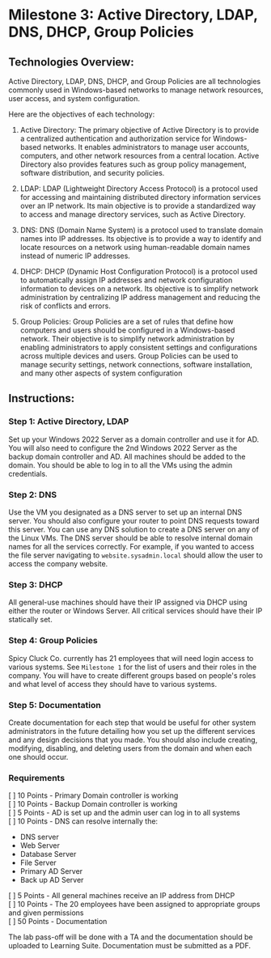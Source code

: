 # Milestone 3: Active Directory, LDAP, DNS, DHCP, Group Policies

## Technologies Overview:

Active Directory, LDAP, DNS, DHCP, and Group Policies are all technologies commonly used in Windows-based networks to manage network resources, user access, and system configuration. 

Here are the objectives of each technology:

1. Active Directory: 
   The primary objective of Active Directory is to provide a centralized authentication and authorization service for Windows-based networks. It enables administrators to manage user accounts, computers, and other network resources from a central location. Active Directory also provides features such as group policy management, software distribution, and security policies.

2. LDAP:
   LDAP (Lightweight Directory Access Protocol) is a protocol used for accessing and maintaining distributed directory information services over an IP network. Its main objective is to provide a standardized way to access and manage directory services, such as Active Directory.

3. DNS:
   DNS (Domain Name System) is a protocol used to translate domain names into IP addresses. Its objective is to provide a way to identify and locate resources on a network using human-readable domain names instead of numeric IP addresses.

4. DHCP:
   DHCP (Dynamic Host Configuration Protocol) is a protocol used to automatically assign IP addresses and network configuration information to devices on a network. Its objective is to simplify network administration by centralizing IP address management and reducing the risk of conflicts and errors.

5. Group Policies:
   Group Policies are a set of rules that define how computers and users should be configured in a Windows-based network. Their objective is to simplify network administration by enabling administrators to apply consistent settings and configurations across multiple devices and users. Group Policies can be used to manage security settings, network connections, software installation, and many other aspects of system configuration

## Instructions:

### Step 1: Active Directory, LDAP

Set up your Windows 2022 Server as a domain controller and use it for AD. You will also need to configure the 2nd Windows 2022 Server as the backup domain controller and AD. All machines should be added to the domain. You should be able to log in to all the VMs using the admin credentials. 

### Step 2: DNS

Use the VM you designated as a DNS server to set up an internal DNS server. You should also configure your router to point DNS requests toward this server. You can use any DNS solution to create a DNS server on any of the Linux VMs. The DNS server should be able to resolve internal domain names for all the services correctly. For example, if you wanted to access the file server navigating to `website.sysadmin.local` should allow the user to access the company website.

### Step 3: DHCP

All general-use machines should have their IP assigned via DHCP using either the router or Windows Server. All critical services should have their IP statically set.

### Step 4: Group Policies

Spicy Cluck Co. currently has 21 employees that will need login access to various systems. See `Milestone 1` for the list of users and their roles in the company. You will have to create different groups based on people's roles and what level of access they should have to various systems. 

### Step 5: Documentation

Create documentation for each step that would be useful for other system administrators in the future detailing how you set up the different services and any design decisions that you made. You should also include creating, modifying, disabling, and deleting users from the domain and when each one should occur.

### Requirements

[ ] 10 Points - Primary Domain controller is working  
[ ] 10 Points - Backup Domain controller is working  
[ ] 5 Points - AD is set up and the admin user can log in to all systems  
[ ] 10 Points - DNS can resolve internally the:
   - DNS server
   - Web Server
   - Database Server
   - File Server
   - Primary AD Server
   - Back up AD Server  

[ ] 5 Points - All general machines receive an IP address from DHCP  
[ ] 10 Points - The 20 employees have been assigned to appropriate groups and given permissions  
[ ] 50 Points - Documentation  

The lab pass-off will be done with a TA and the documentation should be uploaded to Learning Suite. Documentation must be submitted as a PDF.